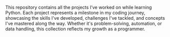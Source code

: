 This repository contains all the projects I’ve worked on while learning Python. Each project represents a milestone in my coding journey, showcasing the skills I've developed, challenges I've tackled, and concepts I've mastered along the way. Whether it's problem-solving, automation, or data handling, this collection reflects my growth as a programmer.
